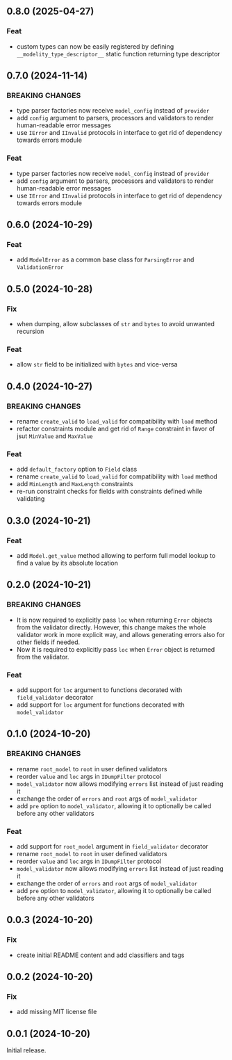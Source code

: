 ## 0.8.0 (2025-04-27)

### Feat

- custom types can now be easily registered by defining `__modelity_type_descriptor__` static function returning type descriptor

## 0.7.0 (2024-11-14)

### BREAKING CHANGES

- type parser factories now receive `model_config` instead of `provider`
- add `config` argument to parsers, processors and validators to render human-readable error messages
- use `IError` and `IInvalid` protocols in interface to get rid of dependency towards errors module

### Feat

- type parser factories now receive `model_config` instead of `provider`
- add `config` argument to parsers, processors and validators to render human-readable error messages
- use `IError` and `IInvalid` protocols in interface to get rid of dependency towards errors module

## 0.6.0 (2024-10-29)

### Feat

- add `ModelError` as a common base class for `ParsingError` and `ValidationError`

## 0.5.0 (2024-10-28)

### Fix

- when dumping, allow subclasses of `str` and `bytes` to avoid unwanted recursion

### Feat

- allow `str` field to be initialized with `bytes` and vice-versa

## 0.4.0 (2024-10-27)

### BREAKING CHANGES

- rename `create_valid` to `load_valid` for compatibility with `load` method
- refactor constraints module and get rid of `Range` constraint in favor of jsut `MinValue` and `MaxValue`

### Feat

- add `default_factory` option to `Field` class
- rename `create_valid` to `load_valid` for compatibility with `load` method
- add `MinLength` and `MaxLength` constraints
- re-run constraint checks for fields with constraints defined while validating

## 0.3.0 (2024-10-21)

### Feat

- add `Model.get_value` method allowing to perform full model lookup to find a value by its absolute location

## 0.2.0 (2024-10-21)

### BREAKING CHANGES

- It is now required to explicitly pass `loc` when
returning `Error` objects from the validator directly. However, this
change makes the whole validator work in more explicit way, and allows
generating errors also for other fields if needed.
- Now it is required to explicitly pass `loc` when
`Error` object is returned from the validator.

### Feat

- add support for `loc` argument to functions decorated with `field_validator` decorator
- add support for `loc` argument for functions decorated with `model_validator`

## 0.1.0 (2024-10-20)

### BREAKING CHANGES

- rename `root_model` to `root` in user defined validators
- reorder `value` and `loc` args in `IDumpFilter` protocol
- `model_validator` now allows modifying `errors` list instead of just reading it
- exchange the order of `errors` and `root` args of `model_validator`
- add `pre` option to `model_validator`, allowing it to optionally be called before any other validators

### Feat

- add support for `root_model` argument in `field_validator` decorator
- rename `root_model` to `root` in user defined validators
- reorder `value` and `loc` args in `IDumpFilter` protocol
- `model_validator` now allows modifying `errors` list instead of just reading it
- exchange the order of `errors` and `root` args of `model_validator`
- add `pre` option to `model_validator`, allowing it to optionally be called before any other validators

## 0.0.3 (2024-10-20)

### Fix

- create initial README content and add classifiers and tags

## 0.0.2 (2024-10-20)

### Fix

- add missing MIT license file

## 0.0.1 (2024-10-20)

Initial release.

